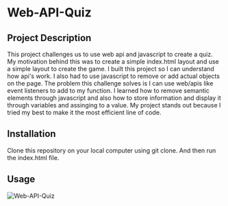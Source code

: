 # Web-API-Quiz
## Project Description
This project challenges us to use web api and javascript to create a quiz. My motivation behind this was to create a simple index.html layout and use a simple layout to create the game.  I built this project so I can understand how api's work.   I also had to use javascript to remove or add actual objects on the page. The problem this challenge solves is I can use web/apis like event listeners to add to my function. I learned how to remove semantic elements through javascript and also how to store information and display it through variables and assinging to a value. My project stands out because I tried my best to make it the most efficient line of code.

## Installation

Clone this repository on your local computer using git clone. And then run the index.html file.

## Usage
![Web-API-Quiz](/coding-quiz-png)
